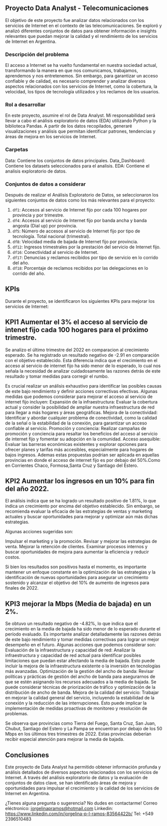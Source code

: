 ## Proyecto Data Analyst - Telecomunicaciones

El objetivo de este proyecto fue analizar datos relacionados con los servicios de Internet en el contexto de las telecomunicaciones. Se exploró y analizó diferentes conjuntos de datos para obtener información e insights relevantes que puedan mejorar la calidad y el rendimiento de los servicios de Internet en Argentina.

 ### Descripción del problema
El acceso a Internet se ha vuelto fundamental en nuestra sociedad actual, transformando la manera en que nos comunicamos, trabajamos, aprendemos y nos entretenemos. Sin embargo, para garantizar un acceso confiable y de calidad, es necesario comprender y analizar diversos aspectos relacionados con los servicios de Internet, como la cobertura, la velocidad, los tipos de tecnología utilizados y los reclamos de los usuarios.

### Rol a desarrollar

En este proyecto, asumire el rol de Data Analyst. Mi responsabilidad será llevar a cabo el análisis exploratorio de datos (EDA) utilizando Python y la biblioteca Pandas.  A partir de los datos recopilados, generaré visualizaciones y análisis que permitan identificar patrones, tendencias y áreas de mejora en los servicios de Internet.

### Carpetas
Data: Contiene los conjuntos de datos principales.
Data_Dashboard: Contiene los datasets seleccionados para el analisis.
EDA: Contiene el analisis exploratorio de datos.


### Conjuntos de datos a considerar

Después de realizar el Análisis Exploratorio de Datos, se seleccionaron los siguientes conjuntos de datos como los más relevantes para el proyecto:

1. `df1`: Accesos al servicio de Internet fijo por cada 100 hogares por provincia y por trimestre.
2. `df4`: Accesos al servicio de Internet fijo por banda ancha y banda angosta (Dial up) por provincia.
3. `df5`: Número de accesos al servicio de Internet fijo por tipo de tecnología. Total nacional (trimestral).
4. `df8`: Velocidad media de bajada de Internet fijo por provincia.
5. `df12`: Ingresos trimestrales por la prestación del servicio de Internet fijo.
6. `df16`: Conectividad al servicio de Internet.
7. `df17`: Denuncias y reclamos recibidos por tipo de servicio en lo corrido del año.
8. `df18`: Porcentaje de reclamos recibidos por las delegaciones en lo corrido del año.



## KPIs 
Durante el proyecto, se identificaron los siguientes KPIs para mejorar los servicios de Internet:

## KPI1 Aumentar el 3% el acceso  al servicio de intenet fijo cada 100 hogares para el próximo trimestre.
 Se analizo el último trimestre del 2022 en comparacion al crecimiento esperado.
 Se ha registrado un resultado negativo de -2.91 en comparación con el objetivo establecido. Esta diferencia indica que el crecimiento en el acceso al servicio de internet fijo ha sido menor de lo esperado, lo cual nos señala la necesidad de analizar cuidadosamente las razones detrás de este resultado y tomar medidas para corregir el rumbo.

Es crucial realizar un análisis exhaustivo para identificar las posibles causas de este bajo rendimiento y definir acciones correctivas efectivas. Algunas medidas que podemos considerar para mejorar el acceso al servicio de internet fijo incluyen:
Expansión de la infraestructura: Evaluar la cobertura actual y consider la posibilidad de ampliar nuestra infraestructura de red para llegar a más hogares y áreas geográficas.
Mejora de la conectividad: Identificar y abordar cualquier problema de conectividad, como la calidad de la señal o la estabilidad de la conexión, para garantizar un acceso confiable al servicio.
Promoción y conciencia: Realizar campañas de promoción y conciencia para resaltar los beneficios del acceso al servicio de internet fijo y fomentar su adopción en la comunidad.
Acceso asequible: Evaluar las barreras económicas existentes y explorar opciones para ofrecer planes y tarifas más accesibles, especialmente para hogares de bajos ingresos.
Ademas estas propuestas podrian ser aplicada en aquellas provincias en donde el acceso de internet fijo es por debajo del 50%.Como en Corrientes Chaco, Formosa,Santa Cruz y Santiago del Estero. 


## KPI2 Aumentar los ingresos en un 10% para fin del año 2022.

El análisis indica que se ha logrado un resultado positivo de 1.81%, lo que indica un crecimiento por encima del objetivo establecido. Sin embargo, se recomienda evaluar la eficacia de las estrategias de ventas y marketing actuales y buscar oportunidades para mejorar y optimizar aún más dichas estrategias.  

Algunas acciones sugeridas son:

Impulsar el marketing y la promoción.
Revisar y mejorar las estrategias de venta.
Mejorar la retención de clientes.
Examinar procesos internos y buscar oportunidades de mejora para aumentar la eficiencia y reducir costos.

Si bien los resultados son positivos hasta el momento, es importante mantener un enfoque constante en la optimización de las estrategias y la identificación de nuevas oportunidades para asegurar un crecimiento sostenido y alcanzar el objetivo del 10% de aumento de ingresos para finales de 2022.

## KPI3 mejorar la Mbps (Media de bajada) en un 2%. 

Se obtuvo un resultado negativo de -4.82%, lo que indica que el crecimiento en la media de bajada ha sido menor de lo esperado durante el período evaluado.
Es importante analizar detalladamente las razones detrás de este bajo rendimiento y tomar medidas correctivas para lograr un mejor desempeño en el futuro. Algunas acciones que podemos considerar son:
Evaluación de la infraestructura y capacidad de red: Analizar la infraestructura y capacidad de red actual para identificar posibles limitaciones que puedan estar afectando la media de bajada. Esto puede incluir la mejora de la infraestructura existente o la inversión en tecnologías más avanzadas.
Optimización de la gestión del ancho de banda: Revisar políticas y prácticas de gestión del ancho de banda para asegurarnos de que se estén asignando los recursos adecuados a la media de bajada. Se puede considerar técnicas de priorización de tráfico y optimización de la distribución de ancho de banda.
Mejora de la calidad del servicio: Trabajar en mejorar la calidad general del servicio, incluyendo la estabilidad de la conexión y la reducción de las interrupciones. Esto puede implicar la implementación de medidas proactivas de monitoreo y resolución de problemas.

Se observa que provincias como Tierra del Fuego, Santa Cruz, San Juan, Chubut, Santiago del Estero y La Pampa se encuentran por debajo de los 50 Mbps en los últimos tres trimestres de 2022. Estas provincias deberían recibir especial atención para mejorar la media de bajada. 

## Conclusiones
Este proyecto de Data Analyst ha permitido obtener información profunda y análisis detallados de diversos aspectos relacionados con los servicios de Internet. A través del análisis exploratorio de datos y la evaluación de conjuntos de datos clave, se han identificado áreas de mejora y oportunidades para impulsar el crecimiento y la calidad de los servicios de Internet en Argentina.

¿Tienes alguna pregunta o sugerencia? 
No dudes en contactarme!
Correo eléctronico: jorgelinapramos@hotmail.com
Linkedin: https://www.linkedin.com/in/jorgelina-p-l-ramos-83564422b/
Tel: +549 2396510483